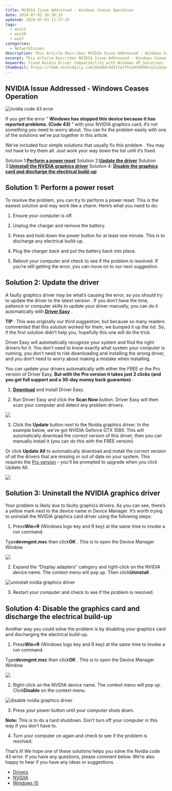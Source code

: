 ```yaml
---
title: NVIDIA Issue Addressed - Windows Ceases Operation
date: 2024-07-02 16:30:33
updated: 2024-07-03 11:37:25
tags:
  - win11
  - win10
  - win7
categories:
  - NetworkIssues
description: This Article Describes NVIDIA Issue Addressed - Windows Ceases Operation
excerpt: This Article Describes NVIDIA Issue Addressed - Windows Ceases Operation
keywords: Fixed Nvidia Driver Compatibility with Windows XP,Solutions for Nvidia Graphics Card Integration in Windows XP,Fixing Nvidia Hardware Issue on Windows XP System,Troubleshooting Nvidia Drivers for Windows XP,Resolving Nvidia/Windows XP Conflict (Integration),Improved Performance,Update Nvidia Driver for Optimal Windows XP Integration
thumbnail: https://thmb.techidaily.com/0e0ddc9d3f1e3fb1a939d99c12ca5daee2fa294d073b52247b8e64f5288cf09f.jpg
---
```


## NVIDIA Issue Addressed - Windows Ceases Operation

![nvidia code 43 error](https://images.drivereasy.com/wp-content/uploads/2016/09/nvidia-code-43-error.jpg)

 If you get the error “ **Windows has stopped this device because it has reported problems. (Code 43)** ” with your NVIDIA graphics card, it’s not something you need to worry about. You can fix the problem easily with one of the solutions we’ve put together in this article.

 We’ve included four simple solutions that usually fix this problem . You may not have to try them all. Just work your way down the list until it’s fixed.

 Solution 1:[**Perform a power reset**](#solution1)
 Solution 2:[**Update the driver**](#solution2)
 Solution 3:[**Uninstall the NVIDIA graphics driver**](#solution3)
 Solution 4: **[Disable the graphics card and discharge the electrical build-up](#solution4)**

## **Solution 1: Perform a power reset**

 To resolve the problem, you can try to perform a power reset. This is the easiest solution and may work like a charm. Here’s what you need to do:

1) Ensure your computer is off.

2) Unplug the charger and remove the battery.

3) Press and hold down the power button for at least one minute. This is to discharge any electrical build-up.

4) Plug the charger back and put the battery back into place.

5) Reboot your computer and check to see if the problem is resolved. If you’re still getting the error, you can move on to our next suggestion.

## **Solution 2: Update the driver**

 A faulty graphics driver may be what’s causing the error, so you should try to update the driver to the latest version . If you don’t have the time, patience or computer skills to update your driver manually, you can do it automatically with **[Driver Easy](https://tools.techidaily.com/drivereasy/download/)**  .

**TIP** : This was originally our third suggestion, but because so many readers commented that this solution worked for them, we bumped it up the list. So, if the first solution didn’t help you, hopefully this one will do the trick.

 Driver Easy will automatically recognize your system and find the right drivers for it. You don’t need to know exactly what system your computer is running, you don’t need to risk downloading and installing the wrong driver, and you don’t need to worry about making a mistake when installing.

 You can update your drivers automatically with either the FREE or the Pro version of Driver Easy. **But with the Pro version it takes just 2 clicks (and you get full support and a 30-day money back guarantee)** :

 1) **[Download](https://tools.techidaily.com/drivereasy/download/)**   and install Driver Easy.

 2) Run Driver Easy and click the **Scan Now**   button. Driver Easy will then scan your computer and detect any problem drivers.

![](https://images.drivereasy.com/wp-content/uploads/2019/08/image-619.png)

 3) Click the **Update** button next to the Nvidia graphics driver.  In the example below, we’ve got NVIDIA Geforce GTX 1080\. This will automatically download the correct version of this driver, then you can manually install it (you can do this with the FREE version)

Or click **Update All**  to automatically download and install the correct version of _all_  the drivers that are missing or out of date on your system. This requires the [Pro version](https://tools.techidaily.com/drivereasy/download/) – you’ll be prompted to upgrade when you click Update All.

![](https://images.drivereasy.com/wp-content/uploads/2019/08/image-620.png)

## **Solution 3: Uninstall the NVIDIA graphics driver**

 Your problem is likely due to faulty graphics drivers. As you can see, there’s a yellow mark next to the device name in Device Manager. It’s worth trying to uninstall the NVIDIA graphics card driver using the following steps:

 1) Press**Win+R** (Windows logo key and R key) at the same time to invoke a run command.

 Type**devmgmt.msc** then click**OK** . This is to open the Device Manager Window.

![](https://images.drivereasy.com/wp-content/uploads/2016/05/img_573c18aa82678.png)

 2) Expand the “Display adapters” category and right-click on the NVIDIA device name. The context menu will pop up. Then click**Uninstall** .

![uninstall nvidia graphics driver](https://images.drivereasy.com/wp-content/uploads/2016/09/img_57d7a03426f1b.jpg)

 3) Restart your computer and check to see if the problem is resolved.

## **Solution 4: Disable the graphics card and discharge the electrical build-up**

 Another way you could solve the problem is by disabling your graphics card and discharging the electrical build-up.

 1) Press**Win+R** (Windows logo key and R key) at the same time to invoke a run command.

 Type**devmgmt.msc** then click**OK** . This is to open the Device Manager Window.

![](https://images.drivereasy.com/wp-content/uploads/2016/05/img_573c18aa82678.png)

 2) Right-click on the NVIDIA device name. The context menu will pop up. Click**Disable**  on the context menu.

![disable nvidia graphics driver](https://images.drivereasy.com/wp-content/uploads/2016/09/img_57d79e02d7ee6.jpg)

3) Press your power button until your computer shuts down.

**Note:** This is to do a hard shutdown. Don’t turn off your computer in this way if you don’t have to.

 4) Turn your computer on again and check to see if the problem is resolved.

 That’s it! We hope one of these solutions helps you solve the Nvidia code 43 error. If you have any questions, please comment below. We’re also happy to hear if you have any ideas or suggestions.

* [Drivers](https://tools.techidaily.com/drivereasy/download/)
* [NVIDIA](https://tools.techidaily.com/drivereasy/download/)
* [Windows 10](https://tools.techidaily.com/drivereasy/download/)

<ins class="adsbygoogle"
     style="display:block"
     data-ad-format="autorelaxed"
     data-ad-client="ca-pub-7571918770474297"
     data-ad-slot="1223367746"></ins>



<ins class="adsbygoogle"
     style="display:block"
     data-ad-client="ca-pub-7571918770474297"
     data-ad-slot="8358498916"
     data-ad-format="auto"
     data-full-width-responsive="true"></ins>
